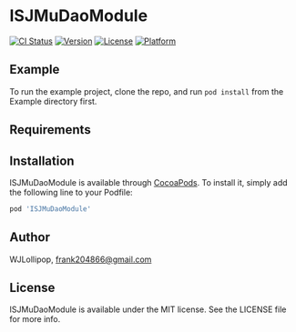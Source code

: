 # ISJMuDaoModule

[![CI Status](https://img.shields.io/travis/WJLollipop/ISJMuDaoModule.svg?style=flat)](https://travis-ci.org/WJLollipop/ISJMuDaoModule)
[![Version](https://img.shields.io/cocoapods/v/ISJMuDaoModule.svg?style=flat)](https://cocoapods.org/pods/ISJMuDaoModule)
[![License](https://img.shields.io/cocoapods/l/ISJMuDaoModule.svg?style=flat)](https://cocoapods.org/pods/ISJMuDaoModule)
[![Platform](https://img.shields.io/cocoapods/p/ISJMuDaoModule.svg?style=flat)](https://cocoapods.org/pods/ISJMuDaoModule)

## Example

To run the example project, clone the repo, and run `pod install` from the Example directory first.

## Requirements

## Installation

ISJMuDaoModule is available through [CocoaPods](https://cocoapods.org). To install
it, simply add the following line to your Podfile:

```ruby
pod 'ISJMuDaoModule'
```

## Author

WJLollipop, frank204866@gmail.com

## License

ISJMuDaoModule is available under the MIT license. See the LICENSE file for more info.
